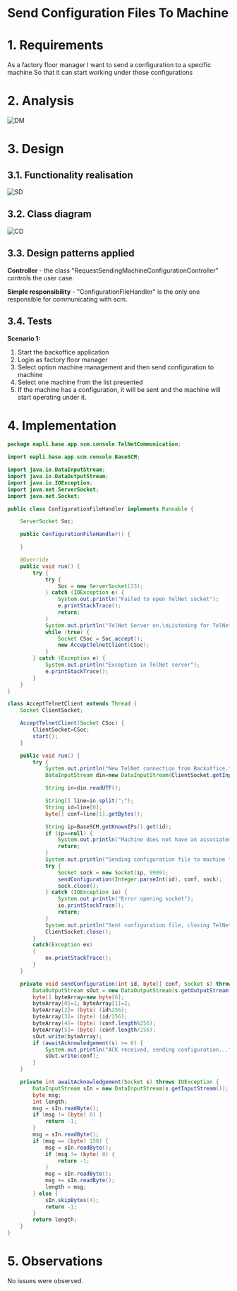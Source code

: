 # Send Configuration Files To Machine

# 1. Requirements 

As a factory floor manager
I want to send a configuration to a specific machine
So that it can start working under those configurations

# 2. Analysis

![DM](DM.png)

# 3. Design

## 3.1. Functionality realisation

![SD](SD.jpg)



## 3.2. Class diagram

![CD](CD.jpg)

## 3.3. Design patterns applied

**Controller** - the class "RequestSendingMachineConfigurationController" controls the user case.

**Simple responsibility** - "ConfigurationFileHandler" is the only one responsible for communicating with scm.

## 3.4. Tests 
**Scenario 1:**

1. Start the backoffice application
2. Login as factory floor manager
3. Select option machine management and then send configuration to machine
4. Select one machine from the list presented
5. If the machine has a configuration, it will be sent and the machine will start operating under it.

# 4. Implementation
```java
package eapli.base.app.scm.console.TelNetCommunication;

import eapli.base.app.scm.console.BaseSCM;

import java.io.DataInputStream;
import java.io.DataOutputStream;
import java.io.IOException;
import java.net.ServerSocket;
import java.net.Socket;

public class ConfigurationFileHandler implements Runnable {

    ServerSocket Soc;

    public ConfigurationFileHandler() {

    }

    @Override
    public void run() {
        try {
            try {
                Soc = new ServerSocket(23);
            } catch (IOException e) {
                System.out.println("Failed to open TelNet socket");
                e.printStackTrace();
                return;
            }
            System.out.println("TelNet Server on.\nListening for TelNet requests.");
            while (true) {
                Socket CSoc = Soc.accept();
                new AcceptTelnetClient(CSoc);
            }
        } catch (Exception e) {
            System.out.println("Exception in TelNet server");
            e.printStackTrace();
        }
    }
}

class AcceptTelnetClient extends Thread {
    Socket ClientSocket;

    AcceptTelnetClient(Socket CSoc) {
        ClientSocket=CSoc;
        start();
    }

    public void run() {
        try {
            System.out.println("New TelNet connection from Backoffice.");
            DataInputStream din=new DataInputStream(ClientSocket.getInputStream());

            String in=din.readUTF();

            String[] line=in.split(";");
            String id=line[0];
            byte[] conf=line[1].getBytes();

            String ip=BaseSCM.getKnownIPs().get(id);
            if (ip==null) {
                System.out.println("Machine does not have an associated IP address. Canceling.");
                return;
            }
            System.out.println("Sending configuration file to machine "+id+"...");
            try {
                Socket sock = new Socket(ip, 9999);
                sendConfiguration(Integer.parseInt(id), conf, sock);
                sock.close();
            } catch (IOException io) {
                System.out.println("Error opening socket");
                io.printStackTrace();
                return;
            }
            System.out.println("Sent configuration file, closing TelNet connection.");
            ClientSocket.close();
        }
        catch(Exception ex)
        {
            ex.printStackTrace();
        }
    }

    private void sendConfiguration(int id, byte[] conf, Socket s) throws IOException {
        DataOutputStream sOut = new DataOutputStream(s.getOutputStream());
        byte[] byteArray=new byte[6];
        byteArray[0]=1; byteArray[1]=2;
        byteArray[2]= (byte) (id%256);
        byteArray[3]= (byte) (id/256);
        byteArray[4]= (byte) (conf.length%256);
        byteArray[5]= (byte) (conf.length/256);
        sOut.write(byteArray);
        if (awaitAcknowledgement(s) >= 0) {
            System.out.println("ACK received, sending configuration...");
            sOut.write(conf);
        }
    }

    private int awaitAcknowledgement(Socket s) throws IOException {
        DataInputStream sIn = new DataInputStream(s.getInputStream());
        byte msg;
        int length;
        msg = sIn.readByte();
        if (msg != (byte) 0) {
            return -1;
        }
        msg = sIn.readByte();
        if (msg == (byte) 150) {
            msg = sIn.readByte();
            if (msg != (byte) 0) {
                return -1;
            }
            msg = sIn.readByte();
            msg += sIn.readByte();
            length = msg;
        } else {
            sIn.skipBytes(4);
            return -1;
        }
        return length;
    }
}
```
# 5. Observations
No issues were observed.